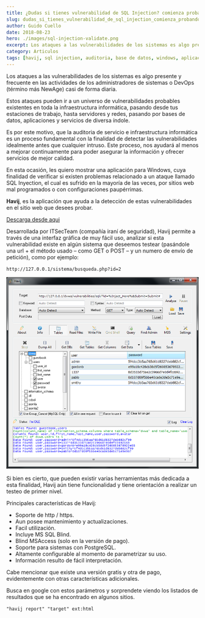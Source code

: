 ```yaml
---
title: ¿Dudas si tienes vulnerabilidad de SQL Injection? comienza probando Havij!
slug: dudas_si_tienes_vulnerabilidad_de_sql_injection_comienza_probando_havij
author: Guido Cuello
date: 2018-08-23
hero: ./images/sql-injection-validate.png
excerpt: Los ataques a las vulnerabilidades de los sistemas es algo presente y frecuentes en las actividades de los administradores de sistemas o DevOps casi de forma diaria.
category: Articulos
tags: [havij, sql injection, auditoria, base de datos, windows, aplicaciones]
---
```


Los ataques a las vulnerabilidades de los sistemas es algo presente y frecuente en las actividades de los administradores de sistemas o DevOps (término más NewAge) casi de forma diaria.

Estos ataques pueden ir a un universo de vulnerabilidades probables existentes en toda la infraestructura informática, pasando desde tus estaciones de trabajo, hasta servidores y redes, pasando por bases de datos, aplicaciones y servicios de diversa índole.

Es por este motivo, que la auditoria de servicio e infraestructura informática es un proceso fundamental con la finalidad de detectar las vulnerabilidades idealmente antes que cualquier intruso. Este proceso, nos ayudará al menos a mejorar continuamente para poder asegurar la información y ofrecer servicios de mejor calidad.

En esta ocasión, les quiero mostrar una aplicación para Windows, cuya finalidad de verificar si existen problemas relacionado a un ataque llamado SQL Inyection, el cual es sufrido en la mayoría de las veces, por sitios web mal programados o con configuraciones paupérrimas.

**Havij**, es la aplicación que ayuda a la detección de estas vulnerabilidades en el sitio web que desees probar.

[Descarga desde aqui](https://www.darknet.org.uk/content/files/Havij_1.12_Free.zip)

Desarrollada por ITSecTeam (compañía iraní de seguridad), Havij permite a través de una interfaz gráfica de muy fácil uso, analizar si esta vulnerabilidad existe en algún sistema que deseemos testear (pasándole una url + el método usado – como GET o POST – y un numero de envío de petición), como por ejemplo:

```
http://127.0.0.1/sistema/busqueda.php?id=2
```

![Havij_v1.17](./images/Havij_v1.17.png)

Si bien es cierto, que pueden existir varias herramientas más dedicada a esta finalidad, Havij aún tiene funcionalidad y tiene orientación a realizar un testeo de primer nivel.

Principales características de Havij:

- Soporte de http / https.
- Aun posee mantenimiento y actualizaciones.
- Facil utilización.
- Incluye MS SQL Blind.
- Blind MSAccess (solo en la versión de pago).
- Soporte para sistemas con PostgreSQL.
- Altamente configurable al momento de parametrizar su uso.
- Información resulto de fácil interpretación.

Cabe mencionar que existe una versión gratis y otra de pago, evidentemente con otras características adicionales.

Busca en google con estos parámetros y sorprendete viendo los listados de resultados que se ha encontrado en algunos sitios.

```
"havij report" "target" ext:html
```